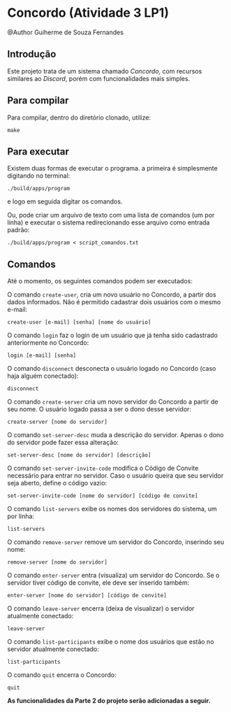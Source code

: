 # Concordo (Atividade 3 LP1)

@Author Guiherme de Souza Fernandes

## Introdução
Este projeto trata de um sistema chamado *Concordo*, com recursos similares ao *Discord*, porém com funcionalidades mais simples.

## Para compilar

Para compilar, dentro do diretório clonado, utilize:

```console
make
```

## Para executar

Existem duas formas de executar o programa. a primeira é simplesmente digitando no terminal:
```console
./build/apps/program
```
e logo em seguida digitar os comandos.


Ou, pode criar um arquivo de texto com uma lista de comandos (um por linha) e executar o sistema redirecionando esse arquivo como entrada padrão:
```console
./build/apps/program < script_comandos.txt
```

## Comandos

Até o momento, os seguintes comandos podem ser executados:

O comando `create-user`, cria um novo usuário no Concordo, a partir dos dados informados. Não é permitido cadastrar dois usuários com o mesmo e-mail:

```
create-user [e-mail] [senha] [nome do usuário]
```

O comando `login` faz o login de um usuário que já tenha sido cadastrado anteriormente no Concordo:

```
login [e-mail] [senha]
```

O comando `disconnect` desconecta o usuário logado no Concordo (caso haja alguém conectado):

```
disconnect
```

O comando `create-server` cria um novo servidor do Concordo a partir de seu nome. O usuário logado passa a ser o dono desse servidor:


```
create-server [nome do servidor]
```

O comando `set-server-desc` muda a descrição do servidor. Apenas o dono do servidor pode fazer essa alteração:

```
set-server-desc [nome do servidor] [descrição]
```

O comando `set-server-invite-code` modifica o Código de Convite necessário para entrar no servidor. Caso o usuário queira que seu servidor seja aberto, define o código vazio:

```
set-server-invite-code [nome do servidor] [código de convite]
```

O comando `list-servers` exibe os nomes dos servidores do sistema, um por linha:

```
list-servers
```

O comando `remove-server` remove um servidor do Concordo, inserindo seu nome:

```
remove-server [nome do servidor]
```

O comando `enter-server` entra (visualiza) um servidor do Concordo. Se o servidor tiver código de convite, ele deve ser inserido também:

```
enter-server [nome do servidor] [código de convite]
```

O comando `leave-server` encerra (deixa de visualizar) o servidor atualmente conectado:

```
leave-server
```


O comando `list-participants` exibe o nome dos usuários que estão no servidor atualmente conectado:

```
list-participants
```

O comando `quit`  encerra o Concordo:

```
quit
```

**As funcionalidades da Parte 2 do projeto serão adicionadas a seguir.**
